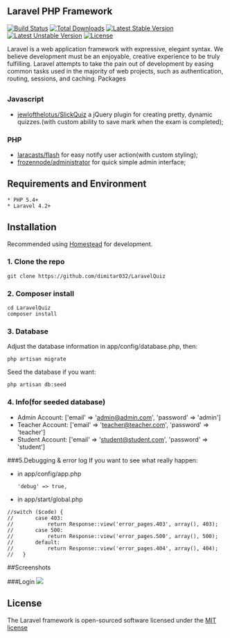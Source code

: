 ## Laravel PHP Framework

[![Build Status](https://travis-ci.org/laravel/framework.svg)](https://travis-ci.org/laravel/framework)
[![Total Downloads](https://poser.pugx.org/laravel/framework/downloads.svg)](https://packagist.org/packages/laravel/framework)
[![Latest Stable Version](https://poser.pugx.org/laravel/framework/v/stable.svg)](https://packagist.org/packages/laravel/framework)
[![Latest Unstable Version](https://poser.pugx.org/laravel/framework/v/unstable.svg)](https://packagist.org/packages/laravel/framework)
[![License](https://poser.pugx.org/laravel/framework/license.svg)](https://packagist.org/packages/laravel/framework)

Laravel is a web application framework with expressive, elegant syntax. We believe development must be an enjoyable, creative experience to be truly fulfilling. Laravel attempts to take the pain out of development by easing common tasks used in the majority of web projects, such as authentication, routing, sessions, and caching.
Packages
## 

### Javascript

* [jewlofthelotus/SlickQuiz](https://github.com/jewlofthelotus/SlickQuiz) a jQuery plugin for creating pretty, dynamic quizzes.(with custom ability to save mark when the exam is completed);

### PHP
* [laracasts/flash](https://github.com/laracasts/flash) for easy notify user action(with custom styling);
* [frozennode/administrator](https://github.com/FrozenNode/Laravel-Administrator) for quick simple admin interface;


## Requirements and Environment
    * PHP 5.4+
	* Laravel 4.2+

## Installation

Recommended using [Homestead](http://laravel.com/docs/4.2/homestead) for development.

### 1. Clone the repo

    git clone https://github.com/dimitar032/LaravelQuiz

### 2. Composer install

    cd LaravelQuiz
    composer install
    
### 3. Database 

Adjust the database information in app/config/database.php, then: 

    php artisan migrate

Seed the database if you want: 

    php artisan db:seed

### 4. Info(for seeded database)

* Admin Account: ['email' => 'admin@admin.com', 'password' => 'admin']
* Teacher Account: ['email' => 'teacher@teacher.com', 'password' => 'teacher']
* Student Account: ['email' => 'student@student.com', 'password' => 'student']

###5.Debugging & error log
If you want to see what really happen:
* in  app/config/app.php  
	```
	'debug' => true,
	```
* in app/start/global.php
```   
//switch ($code) {
//       case 403:
//           return Response::view('error_pages.403', array(), 403);
//       case 500:
//           return Response::view('error_pages.500', array(), 500);
//       default:
//           return Response::view('error_pages.404', array(), 404);
//   }
```

##Screenshots

###Login
![](http://s12.postimg.org/vmka6qmvg/LOGIN.jpg)


## License

The Laravel framework is open-sourced software licensed under the [MIT license](http://opensource.org/licenses/MIT)

